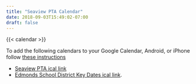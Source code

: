 ```yaml
---
title: "Seaview PTA Calendar"
date: 2018-09-03T15:49:02-07:00
draft: false
---
```


{{< calendar >}}

To add the following calendars to your Google Calendar, Android, or iPhone follow [these instructions](https://support.google.com/calendar/answer/37100)

- [Seaview PTA ical link](https://calendar.google.com/calendar/ical/seaviewpta%40gmail.com/public/basic.ics)
- [Edmonds School District Key Dates ical link](https://calendar.google.com/calendar/ical/cqtoneci9qf3m8iugaksen7jss%40group.calendar.google.com/public/basic.ics).